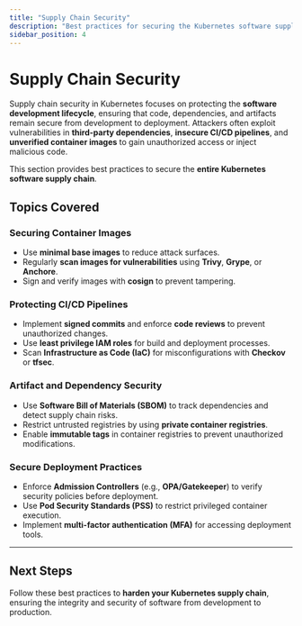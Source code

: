 ```yaml
---
title: "Supply Chain Security"
description: "Best practices for securing the Kubernetes software supply chain, including container image security, CI/CD pipeline protection, and artifact integrity."
sidebar_position: 4
---
```


# Supply Chain Security

Supply chain security in Kubernetes focuses on protecting the **software development lifecycle**, ensuring that code, dependencies, and artifacts remain secure from development to deployment. Attackers often exploit vulnerabilities in **third-party dependencies**, **insecure CI/CD pipelines**, and **unverified container images** to gain unauthorized access or inject malicious code.

This section provides best practices to secure the **entire Kubernetes software supply chain**.

## Topics Covered

### **Securing Container Images**

- Use **minimal base images** to reduce attack surfaces.
- Regularly **scan images for vulnerabilities** using **Trivy**, **Grype**, or **Anchore**.
- Sign and verify images with **cosign** to prevent tampering.

### **Protecting CI/CD Pipelines**

- Implement **signed commits** and enforce **code reviews** to prevent unauthorized changes.
- Use **least privilege IAM roles** for build and deployment processes.
- Scan **Infrastructure as Code (IaC)** for misconfigurations with **Checkov** or **tfsec**.

### **Artifact and Dependency Security**

- Use **Software Bill of Materials (SBOM)** to track dependencies and detect supply chain risks.
- Restrict untrusted registries by using **private container registries**.
- Enable **immutable tags** in container registries to prevent unauthorized modifications.

### **Secure Deployment Practices**

- Enforce **Admission Controllers** (e.g., **OPA/Gatekeeper**) to verify security policies before deployment.
- Use **Pod Security Standards (PSS)** to restrict privileged container execution.
- Implement **multi-factor authentication (MFA)** for accessing deployment tools.

---

## Next Steps

Follow these best practices to **harden your Kubernetes supply chain**, ensuring the integrity and security of software from development to production.

